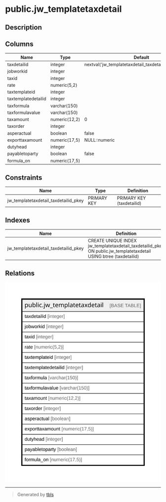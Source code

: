 # public.jw_templatetaxdetail

## Description

## Columns

| Name | Type | Default | Nullable | Children | Parents | Comment |
| ---- | ---- | ------- | -------- | -------- | ------- | ------- |
| taxdetailid | integer | nextval('jw_templatetaxdetail_taxdetailid_seq'::regclass) | false |  |  |  |
| jobworkid | integer |  | true |  |  |  |
| taxid | integer |  | true |  |  |  |
| rate | numeric(5,2) |  | true |  |  |  |
| taxtemplateid | integer |  | true |  |  |  |
| taxtemplatedetailid | integer |  | true |  |  |  |
| taxformula | varchar(150) |  | true |  |  |  |
| taxformulavalue | varchar(150) |  | true |  |  |  |
| taxamount | numeric(12,2) | 0 | true |  |  |  |
| taxorder | integer |  | true |  |  |  |
| asperactual | boolean | false | true |  |  |  |
| exporttaxamount | numeric(17,5) | NULL::numeric | true |  |  |  |
| dutyhead | integer |  | true |  |  |  |
| payabletoparty | boolean | false | true |  |  |  |
| formula_on | numeric(17,5) |  | true |  |  |  |

## Constraints

| Name | Type | Definition |
| ---- | ---- | ---------- |
| jw_templatetaxdetail_taxdetailid_pkey | PRIMARY KEY | PRIMARY KEY (taxdetailid) |

## Indexes

| Name | Definition |
| ---- | ---------- |
| jw_templatetaxdetail_taxdetailid_pkey | CREATE UNIQUE INDEX jw_templatetaxdetail_taxdetailid_pkey ON public.jw_templatetaxdetail USING btree (taxdetailid) |

## Relations

![er](public.jw_templatetaxdetail.svg)

---

> Generated by [tbls](https://github.com/k1LoW/tbls)
